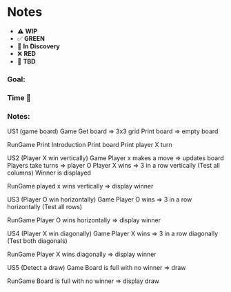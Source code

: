 # Notes

* ⚠️ **WIP**  
* ✅ **GREEN**  
* 🧠 **In Discovery**  
* ❌ **RED**  
* 📝 **TBD**  

### Goal: 
### Time 🍅
### Notes:
US1 (game board)
Game
Get board => 3x3 grid
Print board => empty board

RunGame
Print Introduction
Print board
Print player X turn

US2 (Player X win vertically)
Game
Player x makes a move => updates board
Players take turns => player O
Player X wins => 3 in a row vertically (Test all columns)
Winner is displayed

RunGame
played x wins vertically => display winner


US3 (Player O win horizontally)
Game
Player O wins => 3 in a row horizontally (Test all rows)

RunGame
Player O wins horizontally => display winner

US4 (Player X win diagonally)
Game
Player X wins => 3 in a row diagonally (Test both diagonals)

RunGame
Player X wins diagonally => display winner

US5 (Detect a draw)
Game
Board is full with no winner => draw

RunGame
Board is full with no winner => display draw